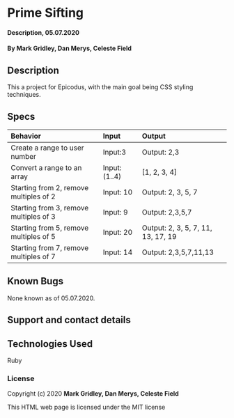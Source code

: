 # Prime Sifting

#### Description, 05.07.2020

#### **By Mark Gridley, Dan Merys, Celeste Field**

## Description

This a project for Epicodus, with the main goal being CSS styling techniques.

## Specs

|Behavior|Input|Output|
| :-----|:-----|:-----|
| Create a range to user number | Input:3  | Output: 2,3  |
| Convert a range to an array |  Input: (1..4) | [1, 2, 3, 4]   |
| Starting from 2, remove multiples of 2 | Input: 10 | Output: 2, 3, 5, 7|
| Starting from 3, remove multiples of 3| Input: 9 | Output: 2,3,5,7 |
| Starting from 5, remove multiples of 5| Input: 20 | Output: 2, 3, 5, 7, 11, 13, 17, 19 |
| Starting from 7, remove multiples of 7| Input: 14 | Output: 2,3,5,7,11,13|


## Known Bugs

None known as of 05.07.2020.

## Support and contact details


## Technologies Used

Ruby

### License

Copyright (c) 2020 **Mark Gridley, Dan Merys, Celeste Field**

This HTML web page is licensed under the MIT license